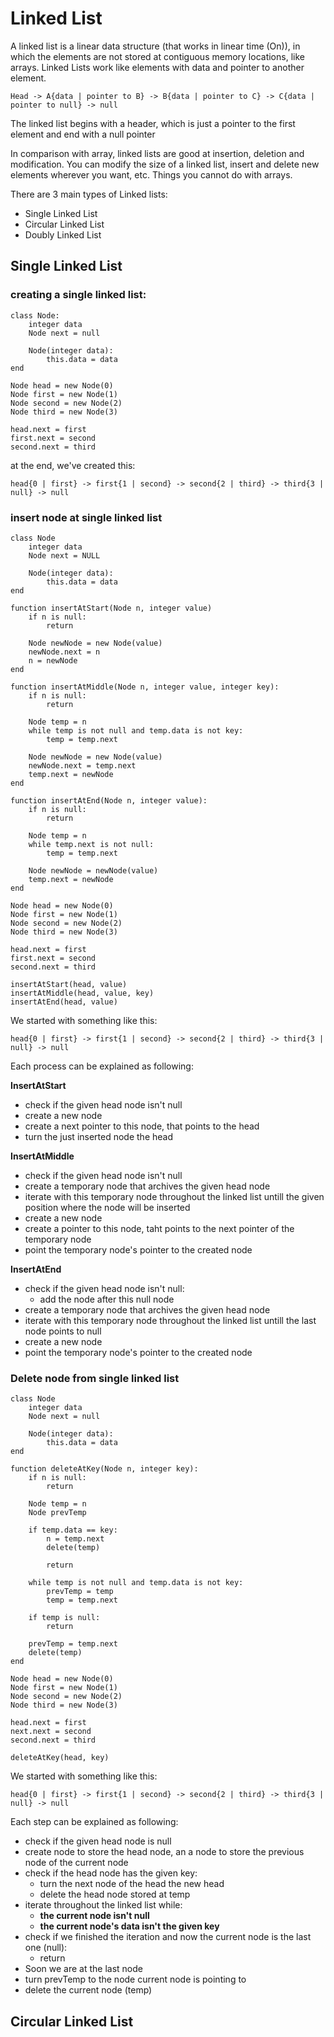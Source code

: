 # Linked List

A linked list is a linear data structure (that works in linear time (On)), in which the elements are not stored at contiguous memory locations, like arrays. Linked Lists work like elements with data and pointer to another element.

```
Head -> A{data | pointer to B} -> B{data | pointer to C} -> C{data | pointer to null} -> null
```

The linked list begins with a header, which is just a pointer to the first element and end with a null pointer

In comparison with array, linked lists are good at insertion, deletion and modification. You can modify the size of a linked list, insert and delete new elements wherever you want, etc. Things you cannot do with arrays.

There are 3 main types of Linked lists:

- Single Linked List
- Circular Linked List
- Doubly Linked List

## Single Linked List

### creating a single linked list:

```
class Node:
    integer data
    Node next = null

    Node(integer data):
        this.data = data
end

Node head = new Node(0)
Node first = new Node(1)
Node second = new Node(2)
Node third = new Node(3)

head.next = first
first.next = second
second.next = third
```

at the end, we've created this:

```
head{0 | first} -> first{1 | second} -> second{2 | third} -> third{3 | null} -> null
```

### insert node at single linked list

```
class Node
    integer data
    Node next = NULL

    Node(integer data):
        this.data = data
end

function insertAtStart(Node n, integer value)
    if n is null:
        return

    Node newNode = new Node(value)
    newNode.next = n
    n = newNode
end

function insertAtMiddle(Node n, integer value, integer key):
    if n is null:
        return

    Node temp = n
    while temp is not null and temp.data is not key:
        temp = temp.next

    Node newNode = new Node(value)
    newNode.next = temp.next
    temp.next = newNode
end

function insertAtEnd(Node n, integer value):
    if n is null:
        return

    Node temp = n
    while temp.next is not null:
        temp = temp.next

    Node newNode = newNode(value)
    temp.next = newNode
end

Node head = new Node(0)
Node first = new Node(1)
Node second = new Node(2)
Node third = new Node(3)

head.next = first
first.next = second
second.next = third

insertAtStart(head, value)
insertAtMiddle(head, value, key)
insertAtEnd(head, value)
```

We started with something like this:

```
head{0 | first} -> first{1 | second} -> second{2 | third} -> third{3 | null} -> null
```

Each process can be explained as following:

**InsertAtStart**

- check if the given head node isn't null
- create a new node
- create a next pointer to this node, that points to the head
- turn the just inserted node the head

**InsertAtMiddle**

- check if the given head node isn't null
- create a temporary node that archives the given head node
- iterate with this temporary node throughout the linked list untill the given position where the node will be inserted
- create a new node
- create a pointer to this node, taht points to the next pointer of the temporary node
- point the temporary node's pointer to the created node

**InsertAtEnd**

- check if the given head node isn't null:
    * add the node after this null node
- create a temporary node that archives the given head node
- iterate with this temporary node throughout the linked list untill the last node points to null
- create a new node
- point the temporary node's pointer to the created node 

### Delete node from single linked list

```
class Node
    integer data
    Node next = null

    Node(integer data):
        this.data = data
end

function deleteAtKey(Node n, integer key):
    if n is null:
        return

    Node temp = n
    Node prevTemp

    if temp.data == key:
        n = temp.next
        delete(temp)

        return

    while temp is not null and temp.data is not key:
        prevTemp = temp
        temp = temp.next

    if temp is null:
        return

    prevTemp = temp.next
    delete(temp)
end

Node head = new Node(0)
Node first = new Node(1)
Node second = new Node(2)
Node third = new Node(3)

head.next = first
next.next = second
second.next = third

deleteAtKey(head, key)
```

We started with something like this:

```
head{0 | first} -> first{1 | second} -> second{2 | third} -> third{3 | null} -> null
```

Each step can be explained as following:

- check if the given head node is null
- create node to store the head node, an a node to store the previous node of the current node
- check if the head node has the given key:
    * turn the next node of the head the new head
    * delete the head node stored at temp
- iterate throughout the linked list while: 
    * **the current node isn't null**
    * **the current node's data isn't the given key**
- check if we finished the iteration and now the current node is the last one (null):
    * return
- Soon we are at the last node
- turn prevTemp to the node current node is pointing to
- delete the current node (temp)

## Circular Linked List
